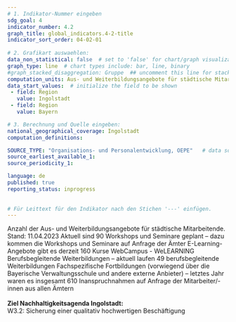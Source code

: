 ```yaml
---
# 1. Indikator-Nummer eingeben 
sdg_goal: 4 
indicator_number: 4.2
graph_title: global_indicators.4-2-title
indicator_sort_order: 04-02-01
 
# 2. Grafikart auswaehlen: 
data_non_statistical: false  # set to 'false' for chart/graph visualization 
graph_type: line  # chart types include: bar, line, binary 
#graph_stacked_disaggregation: Gruppe  ## uncomment this line for stacked bars. eplace 'Geschlecht' with the field of aggregation. 
computation_units: Aus- und Weiterbildungsangebote für städtische Mitarbeitende
data_start_values:  # initialize the field to be shown  
 - field: Region 
   value: Ingolstadt 
 - field: Region 
   value: Bayern 

# 3. Berechnung und Quelle eingeben: 
national_geographical_coverage: Ingolstadt 
computation_definitions: 

SOURCE_TYPE: "Organisations- und Personalentwicklung, OEPE"   # data source  
source_earliest_available_1: 
source_periodicity_1: 

language: de   
published: true 
reporting_status: inprogress
 
 
# Für Leittext für den Indikator nach den Stichen '---' einfügen. 
---
```

Anzahl der Aus- und Weiterbildungsangebote für städtische Mitarbeitende.
Stand: 11.04.2023
Aktuell sind 90 Workshops und Seminare geplant – dazu kommen die Workshops und Seminare auf Anfrage der Ämter
E-Learning-Angebote gibt es derzeit 160 Kurse WebCampus - WeLEARNING
Berufsbegleitende Weiterbildungen – aktuell laufen 49 berufsbegleitende Weiterbildungen
Fachspezifische Fortbildungen (vorwiegend über die Bayerische Verwaltungsschule und andere externe Anbieter) – letztes Jahr waren es insgesamt 610 Inanspruchnahmen auf Anfrage der Mitarbeiter/-innen aus allen Ämtern<br>
<br>
<b>Ziel Nachhaltigkeitsagenda Ingolstadt:</b><br>
W3.2: Sicherung einer qualitativ hochwertigen Beschäftigung
